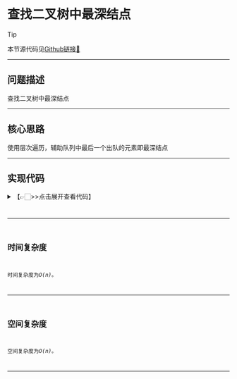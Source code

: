 # 查找二叉树中最深结点

> [!Tip]
> 
> 本节源代码见[Github链接🔗](https://github.com/MaxSolider/leetcode-algorithm/blob/main/structure/src/main/java/org/example/stack/SymbolMatching.java)

---

## 问题描述
查找二叉树中最深结点

---

## 核心思路
使用层次遍历，辅助队列中最后一个出队的元素即最深结点


---

## 实现代码
<details> 
	<summary>【👉🏻>>点击展开查看代码】</summary> 
	<pre>
		<code>
		/**  
		 * 查找二叉树中最深结点  
		 *  
		 * @className: DeepestNodeinBinaryTree  
		 * @author: Max Solider  
		 * @date: 2023-06-11 19:07  
		 */public class DeepestNodeInBinaryTree {  
		      
		    public static BinaryTreeNode deepestNodeInBinaryTree(BinaryTreeNode root) {  
		        if (root == null) {  
		            return null;  
		        }  
		        ArrayQueue queue = new ArrayQueue(10);  
		        queue.enQueue(root);  
		        BinaryTreeNode result = root;  
		        while (!queue.isEmpty()) {  
		            result = (BinaryTreeNode)queue.deQueue();  
		            if (result.getLeft() != null) {  
		                queue.enQueue(result.getLeft());  
		            }  
		            if (result.getRight() != null) {  
		                queue.enQueue(result.getRight());  
		            }  
		        }  
		          
		        return result;  
		    }  
		}
		</code>
	</pre>
</details>

---


## 时间复杂度
时间复杂度为*O(n)*。

---

## 空间复杂度
空间复杂度为*O(n)*。

---
